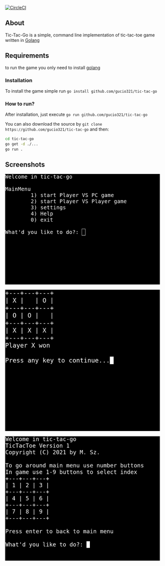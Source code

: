 [![CircleCI](https://circleci.com/gh/gucio321/tic-tac-go/tree/master.svg?style=svg)](https://circleci.com/gh/gucio321/tic-tac-go/tree/master)

## About

Tic-Tac-Go is a simple, command line implementation
of tic-tac-toe game written in [Golang](https://golang.org)

## Requirements

to run the game you only need to install [golang](https://golang.org)

### Installation

To install the game simple run `go install github.com/gucio321/tic-tac-go`

### How to run?

After installation, just execute `go run github.com/gucio321/tic-tac-go`

You can also download the source by `git clone https://github.com/gucio321/tic-tac-go`
and then:

```sh
cd tic-tac-go
go get -d ./...
go run .
```

## Screenshots

![menu](docs/menu.png)

![gameplay](docs/gameplay.png)

![help](docs/help.png)
